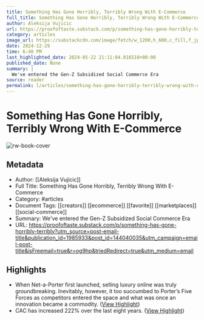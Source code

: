 ```yaml
---
title: Something Has Gone Horribly, Terribly Wrong With E-Commerce
full_title: Something Has Gone Horribly, Terribly Wrong With E-Commerce
author: Aleksija Vujicic
url: https://proofoftaste.substack.com/p/something-has-gone-horribly-terribly?utm_source=post-email-title&publication_id=1985933&post_id=144040035&utm_campaign=email-post-title&isFreemail=true&r=og9hp&triedRedirect=true&utm_medium=email
category: articles
image_url: https://substackcdn.com/image/fetch/w_1200,h_600,c_fill,f_jpg,q_auto:good,fl_progressive:steep,g_auto/https%3A%2F%2Fsubstack-post-media.s3.amazonaws.com%2Fpublic%2Fimages%2Fe586b2a8-729e-4514-b972-fc277412b490_945x630.jpeg
date: 2024-12-29
time: 6:40 PM
last_highlighted_date: 2024-05-22 21:11:04.016510+00:00
published_date: None
summary: |
  We've entered the Gen-Z Subsidized Social Commerce Era
source: reader
permalink: l/articles/something-has-gone-horribly-terribly-wrong-with-e-commerce
---
```

# Something Has Gone Horribly, Terribly Wrong With E-Commerce

![rw-book-cover](https://substackcdn.com/image/fetch/w_1200,h_600,c_fill,f_jpg,q_auto:good,fl_progressive:steep,g_auto/https%3A%2F%2Fsubstack-post-media.s3.amazonaws.com%2Fpublic%2Fimages%2Fe586b2a8-729e-4514-b972-fc277412b490_945x630.jpeg)

## Metadata
- Author: [[Aleksija Vujicic]]
- Full Title: Something Has Gone Horribly, Terribly Wrong With E-Commerce
- Category: #articles
- Document Tags: [[creators]] [[ecommerce]] [[favorite]] [[marketplaces]] [[social-commerce]] 
- Summary: We've entered the Gen-Z Subsidized Social Commerce Era
- URL: https://proofoftaste.substack.com/p/something-has-gone-horribly-terribly?utm_source=post-email-title&publication_id=1985933&post_id=144040035&utm_campaign=email-post-title&isFreemail=true&r=og9hp&triedRedirect=true&utm_medium=email

## Highlights
- When Net-a-Porter first launched, selling luxury online was truly groundbreaking. Inevitably, however, it too succumbed to Porter’s Five Forces as competitors entered the space and what was once an innovation became a commodity. ([View Highlight](https://read.readwise.io/read/01hyh27nph8wpcc6y7n0hzap6z))
- CAC has increased 222% over the last eight years. ([View Highlight](https://read.readwise.io/read/01hyh29ba6j7ef9nq5c91a6rx2))


